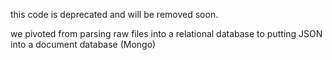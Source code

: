 this code is deprecated and will be removed soon.

we pivoted from parsing raw files into a relational database to putting JSON into a document database (Mongo)